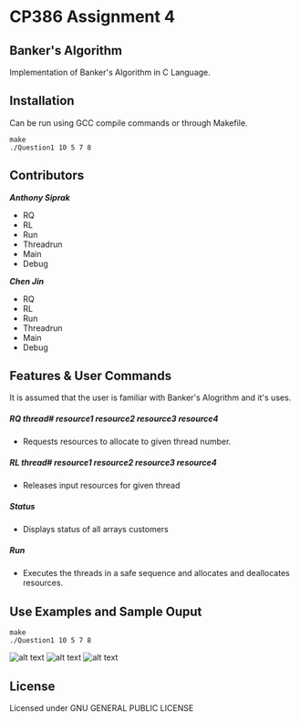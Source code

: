 # CP386 Assignment 4

## Banker's Algorithm
Implementation of Banker's Algorithm in C Language.

## Installation
Can be run using GCC compile commands or through Makefile.
```
make
./Question1 10 5 7 8
```

## Contributors
***Anthony Siprak***
- RQ
- RL
- Run
- Threadrun
- Main
- Debug

***Chen Jin***
- RQ
- RL
- Run
- Threadrun
- Main
- Debug

## Features & User Commands
It is assumed that the user is familiar with Banker's Alogrithm and it's uses.
##### RQ thread# resource1 resource2 resource3 resource4
  - Requests resources to allocate to given thread number.
##### RL thread# resource1 resource2 resource3 resource4  
  - Releases input resources for given thread
##### Status
  - Displays status of all arrays customers
##### Run
  - Executes the threads in a safe sequence and allocates and deallocates resources.

## Use Examples and Sample Ouput

```
make
./Question1 10 5 7 8
```
![alt text](https://i.ibb.co/mNM6pv7/p1.png)
![alt text](https://i.ibb.co/cwPdFNY/p2.png)
![alt text](https://i.ibb.co/9Nz7Sh9/p3.png)

## License
Licensed under GNU GENERAL PUBLIC LICENSE

